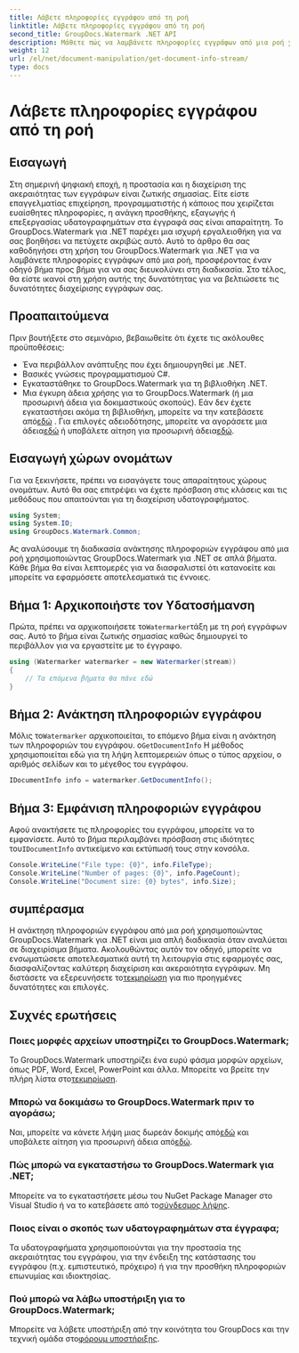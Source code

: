 ```yaml
---
title: Λάβετε πληροφορίες εγγράφου από τη ροή
linktitle: Λάβετε πληροφορίες εγγράφου από τη ροή
second_title: GroupDocs.Watermark .NET API
description: Μάθετε πώς να λαμβάνετε πληροφορίες εγγράφων από μια ροή χρησιμοποιώντας το GroupDocs.Watermark για .NET με αυτόν τον αναλυτικό οδηγό. Οι δυνατότητες διαχείρισης εγγράφων σας χωρίς κόπο.
weight: 12
url: /el/net/document-manipulation/get-document-info-stream/
type: docs
---
```

# Λάβετε πληροφορίες εγγράφου από τη ροή

## Εισαγωγή
Στη σημερινή ψηφιακή εποχή, η προστασία και η διαχείριση της ακεραιότητας των εγγράφων είναι ζωτικής σημασίας. Είτε είστε επαγγελματίας επιχείρηση, προγραμματιστής ή κάποιος που χειρίζεται ευαίσθητες πληροφορίες, η ανάγκη προσθήκης, εξαγωγής ή επεξεργασίας υδατογραφημάτων στα έγγραφά σας είναι απαραίτητη. Το GroupDocs.Watermark για .NET παρέχει μια ισχυρή εργαλειοθήκη για να σας βοηθήσει να πετύχετε ακριβώς αυτό. Αυτό το άρθρο θα σας καθοδηγήσει στη χρήση του GroupDocs.Watermark για .NET για να λαμβάνετε πληροφορίες εγγράφων από μια ροή, προσφέροντας έναν οδηγό βήμα προς βήμα για να σας διευκολύνει στη διαδικασία. Στο τέλος, θα είστε ικανοί στη χρήση αυτής της δυνατότητας για να βελτιώσετε τις δυνατότητες διαχείρισης εγγράφων σας.
## Προαπαιτούμενα
Πριν βουτήξετε στο σεμινάριο, βεβαιωθείτε ότι έχετε τις ακόλουθες προϋποθέσεις:
- Ένα περιβάλλον ανάπτυξης που έχει δημιουργηθεί με .NET.
- Βασικές γνώσεις προγραμματισμού C#.
- Εγκαταστάθηκε το GroupDocs.Watermark για τη βιβλιοθήκη .NET.
- Μια έγκυρη άδεια χρήσης για το GroupDocs.Watermark (ή μια προσωρινή άδεια για δοκιμαστικούς σκοπούς).
 Εάν δεν έχετε εγκαταστήσει ακόμα τη βιβλιοθήκη, μπορείτε να την κατεβάσετε από[εδώ](https://releases.groupdocs.com/Watermark/net/) . Για επιλογές αδειοδότησης, μπορείτε να αγοράσετε μια άδεια[εδώ](https://purchase.groupdocs.com/buy) ή υποβάλετε αίτηση για προσωρινή άδεια[εδώ](https://purchase.groupdocs.com/temporary-license/).
## Εισαγωγή χώρων ονομάτων
Για να ξεκινήσετε, πρέπει να εισαγάγετε τους απαραίτητους χώρους ονομάτων. Αυτό θα σας επιτρέψει να έχετε πρόσβαση στις κλάσεις και τις μεθόδους που απαιτούνται για τη διαχείριση υδατογραφήματος.
```csharp
using System;
using System.IO;
using GroupDocs.Watermark.Common;
```
Ας αναλύσουμε τη διαδικασία ανάκτησης πληροφοριών εγγράφου από μια ροή χρησιμοποιώντας GroupDocs.Watermark για .NET σε απλά βήματα. Κάθε βήμα θα είναι λεπτομερές για να διασφαλιστεί ότι κατανοείτε και μπορείτε να εφαρμόσετε αποτελεσματικά τις έννοιες.
## Βήμα 1: Αρχικοποιήστε τον Υδατοσήμανση
 Πρώτα, πρέπει να αρχικοποιήσετε το`Watermarker`τάξη με τη ροή εγγράφων σας. Αυτό το βήμα είναι ζωτικής σημασίας καθώς δημιουργεί το περιβάλλον για να εργαστείτε με το έγγραφο.
```csharp
using (Watermarker watermarker = new Watermarker(stream))
{
    // Τα επόμενα βήματα θα πάνε εδώ
}
```
## Βήμα 2: Ανάκτηση πληροφοριών εγγράφου
 Μόλις το`Watermarker` αρχικοποιείται, το επόμενο βήμα είναι η ανάκτηση των πληροφοριών του εγγράφου. ο`GetDocumentInfo` Η μέθοδος χρησιμοποιείται εδώ για τη λήψη λεπτομερειών όπως ο τύπος αρχείου, ο αριθμός σελίδων και το μέγεθος του εγγράφου.
```csharp
IDocumentInfo info = watermarker.GetDocumentInfo();
```
## Βήμα 3: Εμφάνιση πληροφοριών εγγράφου
 Αφού ανακτήσετε τις πληροφορίες του εγγράφου, μπορείτε να το εμφανίσετε. Αυτό το βήμα περιλαμβάνει πρόσβαση στις ιδιότητες του`IDocumentInfo` αντικείμενο και εκτύπωσή τους στην κονσόλα.
```csharp
Console.WriteLine("File type: {0}", info.FileType);
Console.WriteLine("Number of pages: {0}", info.PageCount);
Console.WriteLine("Document size: {0} bytes", info.Size);
```

## συμπέρασμα
 Η ανάκτηση πληροφοριών εγγράφου από μια ροή χρησιμοποιώντας GroupDocs.Watermark για .NET είναι μια απλή διαδικασία όταν αναλύεται σε διαχειρίσιμα βήματα. Ακολουθώντας αυτόν τον οδηγό, μπορείτε να ενσωματώσετε αποτελεσματικά αυτή τη λειτουργία στις εφαρμογές σας, διασφαλίζοντας καλύτερη διαχείριση και ακεραιότητα εγγράφων. Μη διστάσετε να εξερευνήσετε το[τεκμηρίωση](https://tutorials.groupdocs.com/Watermark/net/) για πιο προηγμένες δυνατότητες και επιλογές.
## Συχνές ερωτήσεις
### Ποιες μορφές αρχείων υποστηρίζει το GroupDocs.Watermark;
 Το GroupDocs.Watermark υποστηρίζει ένα ευρύ φάσμα μορφών αρχείων, όπως PDF, Word, Excel, PowerPoint και άλλα. Μπορείτε να βρείτε την πλήρη λίστα στο[τεκμηρίωση](https://tutorials.groupdocs.com/Watermark/net/).
### Μπορώ να δοκιμάσω το GroupDocs.Watermark πριν το αγοράσω;
 Ναι, μπορείτε να κάνετε λήψη μιας δωρεάν δοκιμής από[εδώ](https://releases.groupdocs.com/) και υποβάλετε αίτηση για προσωρινή άδεια από[εδώ](https://purchase.groupdocs.com/temporary-license/).
### Πώς μπορώ να εγκαταστήσω το GroupDocs.Watermark για .NET;
 Μπορείτε να το εγκαταστήσετε μέσω του NuGet Package Manager στο Visual Studio ή να το κατεβάσετε από το[σύνδεσμος λήψης](https://releases.groupdocs.com/Watermark/net/).
### Ποιος είναι ο σκοπός των υδατογραφημάτων στα έγγραφα;
Τα υδατογραφήματα χρησιμοποιούνται για την προστασία της ακεραιότητας του εγγράφου, για την ένδειξη της κατάστασης του εγγράφου (π.χ. εμπιστευτικό, πρόχειρο) ή για την προσθήκη πληροφοριών επωνυμίας και ιδιοκτησίας.
### Πού μπορώ να λάβω υποστήριξη για το GroupDocs.Watermark;
 Μπορείτε να λάβετε υποστήριξη από την κοινότητα του GroupDocs και την τεχνική ομάδα στο[φόρουμ υποστήριξης](https://forum.groupdocs.com/c/watermark/19).